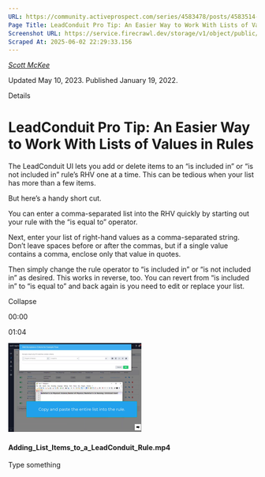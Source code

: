 ```yaml
---
URL: https://community.activeprospect.com/series/4583478/posts/4583514-leadconduit-pro-tip-an-easier-way-to-work-with-lists-of-values-in-rules
Page Title: LeadConduit Pro Tip: An Easier Way to Work With Lists of Values in Rules
Screenshot URL: https://service.firecrawl.dev/storage/v1/object/public/media/screenshot-2f103126-8fd1-41e3-8986-6525153140ad.png
Scraped At: 2025-06-02 22:29:33.156
---
```



[_Scott McKee_](https://community.activeprospect.com/memberships/7557680-scott-mckee)

Updated May 10, 2023. Published January 19, 2022.

Details

# LeadConduit Pro Tip: An Easier Way to Work With Lists of Values in Rules

The LeadConduit UI lets you add or delete items to an “is included in” or “is not included in” rule’s RHV one at a time. This can be tedious when your list has more than a few items.

But here’s a handy short cut.

You can enter a comma-separated list into the RHV quickly by starting out your rule with the “is equal to” operator.

Next, enter your list of right-hand values as a comma-separated string. Don’t leave spaces before or after the commas, but if a single value contains a comma, enclose only that value in quotes.

Then simply change the rule operator to “is included in” or “is not included in” as desired. This works in reverse, too. You can revert from “is included in” to “is equal to” and back again is you need to edit or replace your list.

Collapse

00:00

01:04

![](images/image-1.png)

#### Adding\_List\_Items\_to\_a\_LeadConduit\_Rule.mp4

Type something
